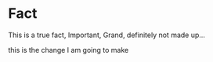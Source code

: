 # Fact
This is a true fact, Important, Grand, definitely not made up...

this is the change I am going to make